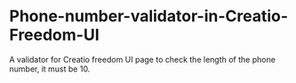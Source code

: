 # Phone-number-validator-in-Creatio-Freedom-UI

A validator for Creatio freedom UI page to check the length of the phone number, it must be 10.
